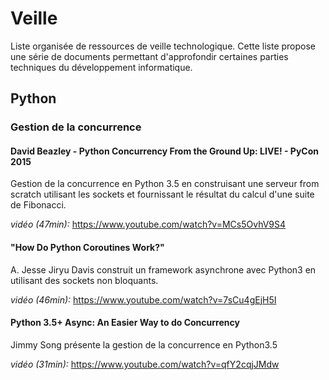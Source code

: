 # Veille

Liste organisée de ressources de veille technologique.
Cette liste propose une série de documents permettant d'approfondir certaines parties techniques du développement informatique.

## Python

### Gestion de la concurrence

#### David Beazley - Python Concurrency From the Ground Up: LIVE! - PyCon 2015
Gestion de la concurrence en Python 3.5 en construisant une serveur from scratch utilisant les sockets et fournissant le résultat du calcul d'une suite de Fibonacci.

*vidéo (47min):* https://www.youtube.com/watch?v=MCs5OvhV9S4

#### "How Do Python Coroutines Work?"
A. Jesse Jiryu Davis construit un framework asynchrone avec Python3 en utilisant des sockets non bloquants.

*vidéo (46min):* https://www.youtube.com/watch?v=7sCu4gEjH5I

#### Python 3.5+ Async: An Easier Way to do Concurrency
Jimmy Song présente la gestion de la concurrence en Python3.5

*vidéo (31min):* https://www.youtube.com/watch?v=qfY2cqjJMdw
